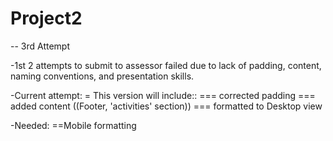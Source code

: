 # Project2
-- 3rd Attempt

-1st 2 attempts to submit to assessor failed due to lack of padding, content, naming conventions, and presentation skills.

-Current attempt:
= This version will include::
=== corrected padding
=== added content ((Footer, 'activities' section))
=== formatted to Desktop view

-Needed:
==Mobile formatting
